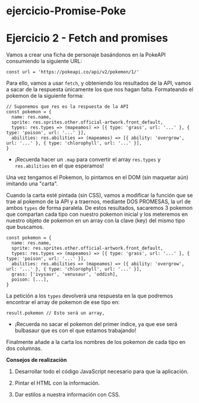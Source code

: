 # ejercicio-Promise-Poke
# Ejercicio 2 - Fetch and promises

Vamos a crear una ficha de personaje basándonos en la PokeAPI consumiendo la siguiente URL:

```
const url = 'https://pokeapi.co/api/v2/pokemon/1/'
```

Para ello, vamos a usar `fetch`, y obteniendo los resultados de la API, vamos a sacar de la respuesta únicamente los que nos hagan falta. Formateando el pokemon de la siguiente forma:

```
// Suponemos que res es la respuesta de la API
const pokemon = {
  name: res.name,
  sprite: res.sprites.other.official-artwork.front_default,
  types: res.types => (mapeamos) => [{ type: 'grass', url: '...' }, { type: 'poison', url: '...' }],
  abilities: res.abilities => (mapeamos) => [{ ability: 'overgrow', url: '...' }, { type: 'chlorophyll', url: '...' }],
}
```

- ¡Recuerda hacer un `.map` para convertir el array `res.types` y `res.abilities` en el que esperamos!

Una vez tengamos el Pokemon, lo pintamos en el DOM (sin maquetar aún) imitando una "carta".

Cuando la carta esté pintada (sin CSS), vamos a modificar la función que se trae al pokemon de la API y a traernos, mediante DOS PROMESAS, la url de ambos `types` de forma paralela. De estos resultados, sacaremos 3 pokemon que compartan cada tipo con nuestro pokemon inicial y los meteremos en nuestro objeto de pokemon en un array con la clave (key) del mismo tipo que buscamos.

```
const pokemon = {
  name: res.name,
  sprite: res.sprites.other.official-artwork.front_default,
  types: res.types => (mapeamos) => [{ type: 'grass', url: '...' }, { type: 'poison', url: '...' }],
  abilities: res.abilities => (mapeamos) => [{ ability: 'overgrow', url: '...' }, { type: 'chlorophyll', url: '...' }],
  grass: ['ivysaur', 'venusaur', 'oddish],
  poison: [...],
}
```

La petición a los `types` devolverá una respuesta en la que podremos encontrar el array de pokemon de ese tipo en:

```
result.pokemon // Esto será un array,
```

- ¡Recuerda no sacar el pokemon del primer índice, ya que ese será bulbasaur que es con el que estamos trabajando!

Finalmente añade a la carta los nombres de los pokemon de cada tipo en dos columnas.

**Consejos de realización**

1. Desarrollar todo el código JavaScript necesario para que la aplicación.

2. Pintar el HTML con la información.

3. Dar estilos a nuestra información con CSS.